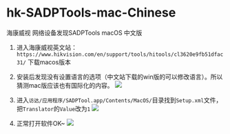 # hk-SADPTools-mac-Chinese
海康威视 网络设备发现SADPTools macOS 中文版

1. 进入海康威视英文站：`https://www.hikvision.com/en/support/tools/hitools/cl3620e9fb51dfac31/` 下载macos版本
2. 安装后发现没有设置语言的选项（中文站下载的win版的可以修改语言）。所以猜测mac版应该也有国际化的内容。
    ![](https://typora-files.oss-cn-beijing.aliyuncs.com/file/16766122247694.jpg)

3. 进入`访达/应用程序/SADPTool.app/Contents/MacOS/`目录找到`Setup.xml`文件，把`Translator`的`Value`改为`1`
    ![](https://typora-files.oss-cn-beijing.aliyuncs.com/file/16766123328278.jpg)
4. 正常打开软件OK~
    ![](https://typora-files.oss-cn-beijing.aliyuncs.com/file/16766124231296.jpg)

